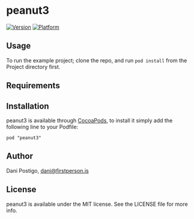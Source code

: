 # peanut3

[![Version](http://cocoapod-badges.herokuapp.com/v/peanut3/badge.png)](http://cocoadocs.org/docsets/peanut3)
[![Platform](http://cocoapod-badges.herokuapp.com/p/peanut3/badge.png)](http://cocoadocs.org/docsets/peanut3)

## Usage

To run the example project; clone the repo, and run `pod install` from the Project directory first.

## Requirements

## Installation

peanut3 is available through [CocoaPods](http://cocoapods.org), to install
it simply add the following line to your Podfile:

    pod "peanut3"

## Author

Dani Postigo, dani@firstperson.is

## License

peanut3 is available under the MIT license. See the LICENSE file for more info.

